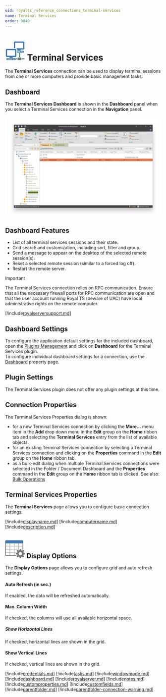 ```yaml
---
uid: royalts_reference_connections_terminal-services
name: Terminal Services
order: 9840
---
```


# ![](/r2022/images/RoyalTS/Plugins/Connections/TerminalServices/SVG_PluginIcon_32.svg#img_header) Terminal Services
The **Terminal Services** connection can be used to display terminal sessions from one or more computers and provide basic management tasks.

## Dashboard
The **Terminal Services Dashboard** is shown in the **Dashboard** panel when you select a Terminal Services connection in the **Navigation** panel.

![TerminalServices_Dashboard](/r2022/images/RoyalTS/Plugins/Connections/TerminalServices/terminalservices_dashboard.png)

## Dashboard Features
- List of all terminal services sessions and their state.
- Grid search and customization, including sort, filter and group.
- Send a message to appear on the desktop of the selected remote session(s).
- Reset a selected remote session (similar to a forced log off).
- Restart the remote server.

> [!Important]
> The Terminal Services connection relies on RPC communication. Ensure that all the necessary firewall ports for RPC communication are open and that the user account running Royal TS (beware of UAC) have local administrative rights on the remote computer.

[!include[royalserversupport.md](~/royalts/_shared/royalserversupport.md)]

## Dashboard Settings
To configure the application default settings for the included dashboard, open the [Plugins Management](xref:royalts_intro_plugins) and click on **Dashboard** for the Terminal Services plugin.  
To configure individual dashboard settings for a connection, use the [Dashboard](#dashboard) property page.

## Plugin Settings
The Terminal Services plugin does not offer any plugin settings at this time.

## Connection Properties
The Terminal Services Properties dialog is shown:
- for a new Terminal Services connection by clicking the **More...** menu item in the **Add** drop down menu in the **Edit** group on the **Home** ribbon tab and selecting the **Terminal Services** entry from the list of available objects.
- for an existing Terminal Services connection by selecting a Terminal Services connection and clicking on the **Properties** command in the **Edit** group on the **Home** ribbon tab.
- as a bulk-edit dialog when multiple Terminal Services connections were selected in the Folder / Document Dashboard and the **Properties** command in the **Edit** group on the **Home** ribbon tab is clicked. See also: [Bulk Operations](xref:royalts_tutorials_bulk)

## Terminal Services Properties
The **Terminal Services** page allows you to configure basic connection settings.

[!include[displayname.md](~/royalts/_shared/displayname.md)]
[!include[computername.md](~/royalts/_shared/computername.md)]
[!include[description.md](~/royalts/_shared/description.md)]

## ![](/r2022/images/RoyalTS/Plugins/Connections/TerminalServices/SVG_PageDisplayOptions_32.svg#img_header) Display Options
The **Display Options** page allows you to configure grid and auto refresh settings.

#### Auto Refresh (in sec.)
If enabled, the data will be refreshed automatically.

#### Max. Column Width
If checked, the columns will use all available horizontal space.

##### Show Horizontal Lines
If checked, horizontal lines are shown in the grid.

#### Show Vertical Lines
If checked, vertical lines are shown in the grid.

[!include[credentials.md](~/royalts/_shared/credentials.md)]
[!include[tasks.md](~/royalts/_shared/tasks.md)]
[!include[windowmode.md](~/royalts/_shared/windowmode.md)]
[!include[dashboard.md](~/royalts/_shared/dashboard.md)]
[!include[royalserver.md](~/royalts/_shared/royalserver.md)]
[!include[notes.md](~/royalts/_shared/notes.md)]
[!include[customproperties.md](~/royalts/_shared/customproperties.md)]
[!include[customfields.md](~/royalts/_shared/customfields.md)]
[!include[parentfolder.md](~/royalts/_shared/parentfolder.md)]
[!include[parentfolder-connection-warning.md](~/royalts/_shared/parentfolder-connection-warning.md)]
